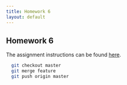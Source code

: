 ```yaml
---
title: Homework 6
layout: default
---
```

## Homework 6
The assignment instructions can be found [here](http://www.wou.edu/~morses/classes/cs46x/assignments/HW6.html).




```bash
  git checkout master
  git merge feature
  git push origin master
```
